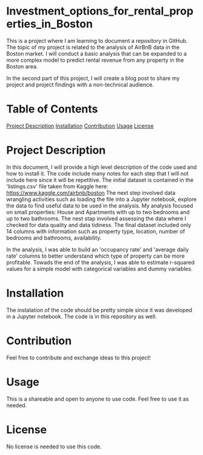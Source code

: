 # Investment_options_for_rental_properties_in_Boston
This is a project where I am learning to document a repository in GitHub. The topic of my project is related to the analysis of AirBnB data in the Boston market. I will conduct a basic analysis that can be expanded to a more complex model to predict rental revenue from any property in the Boston area.

In the second part of this project, I will create a blog post to share my project and project findings with a non-technical audience.

# Table of Contents  
[Project Description](#headers)
[Installation](#headers)
[Contribution](#headers)
[Usage](#headers)
[License](#headers)

# Project Description
In this document, I will provide a high level description of the code used and how to install it. The code include many notes for each step that I will not include here since it will be repetitive.
The initial dataset is contained in the 'listings.csv' file taken from Kaggle here: https://www.kaggle.com/airbnb/boston
The next step involved data wrangling activities such as loading the file into a Jupyter notebook, explore the data to find useful data to be used in the analysis. My analysis focused on small properties: House and Apartments with up to two bedrooms and up to two bathrooms.
The nest stap involved assessing the data where I checked for data quality and data tidiness.
The final dataset included only 14 columns with information such as property type, location, number of bedrooms and bathrooms, availability.

In the analysis, I was able to build an 'occupancy rate' and 'average daily rate' columns to better understand which type of property can be more profitable. Towads the end of the analysis, I was able to estimate r-squared values for a simple model with categorical variables and dummy variables.

# Installation
The instalation of the code should be pretty simple since it was developed in a Jupyter notebook. The code is in this repository as well.

# Contribution
Feel free to contribute and exchange ideas to this project!

# Usage
This is a shareable and open to anyone to use code. Feel free to use it as needed.

# License
No license is needed to use this code.
